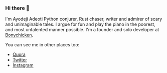 ### Hi there 👋

I'm Ayodeji Adeoti Python conjurer, Rust chaser, writer and admirer of scary and unimaginable tales. I argue for fun and play the piano in the poorest, and most untalented manner possible. I'm a founder and solo developer at [Bonychicken](https://www.bonychicken.com).

You can see me in other places too:
- [Quora](https://www.quora.com/profile/Adeoti-Ayodeji)
- [Twitter](https://twitter.com/Lord__Sarcastic)
- [Instagram](https://instagram.com/lordsarcastic)
